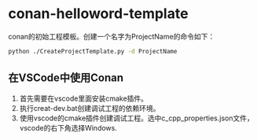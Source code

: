# conan-helloword-template
conan的初始工程模板。创建一个名字为ProjectName的命令如下：
``` bash
python ./CreateProjectTemplate.py -d ProjectName
```

## 在VSCode中使用Conan
1. 首先需要在vscode里面安装cmake插件。
2. 执行creat-dev.bat创建调试工程的依赖环境。
3. 使用vscode的cmake插件创建调试工程。选中c_cpp_properties.json文件，vscode的右下角选择Windows.
